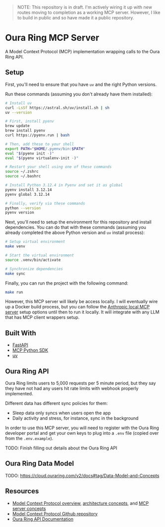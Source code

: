 > NOTE: This repository is in draft. I'm actively wiring it up with new routes moving to completion as a working MCP server. However, I like to build in public and so have made it a public repository.

# Oura Ring MCP Server

A Model Context Protocol (MCP) implementation wrapping calls to the Oura Ring API.

## Setup

First, you'll need to ensure that you have `uv` and the right Python versions.

Run these commands (assuming you don't already have them installed):

```sh
# Install uv
curl -LsSf https://astral.sh/uv/install.sh | sh
uv --version

# First, install pyenv
brew update
brew install pyenv
curl https://pyenv.run | bash

# Then, add these to your shell
export PATH="$HOME/.pyenv/bin:$PATH"
eval "$(pyenv init -)"
eval "$(pyenv virtualenv-init -)"

# Restart your shell using one of these commands
source ~/.zshrc
source ~/.bashrc

# Install Python 3.12.4 in Pyenv and set it as global
pyenv install 3.12.14
pyenv global 3.12.14

# Finally, verify via these commands
python --version
pyenv version
```

Next, you'll need to setup the environment for this repository and install dependencies. You can do that with these commands (assuming you already completed the above Python version and `uv` install process):

```sh
# Setup virtual environment
make venv

# Start the virtual environment
source .venv/bin/activate

# Synchronize dependencies
make sync
```

Finally, you can run the project with the following command:

```sh
make run
```

However, this MCP server will likely be access locally. I will eventually wire up a Docker build process, but you can follow the [Anthropic local MCP server](https://modelcontextprotocol.io/quickstart/user) setup options until then to run it locally. It will integrate with any LLM that has MCP client wrappers setup.

## Built With

- [FastAPI](https://fastapi.tiangolo.com/)
- [MCP Python SDK](https://github.com/modelcontextprotocol/python-sdk)
- [uv](https://github.com/astral-sh/uv)

## Oura Ring API

Oura Ring limits users to 5,000 requests per 5 minute period, but they say they have not had any users hit rate limits with webhook properly implemented.

Different data has different sync policies for them:
- Sleep data only syncs when users open the app
- Daily activity and stress, for instance, sync in the background

In order to use this MCP server, you will need to register with the Oura Ring developer portal and get your own keys to plug into a `.env` file (copied over from the `.env.example`).

TODO: Finish filling out details about the Oura Ring API

## Oura Ring Data Model

TODO: https://cloud.ouraring.com/v2/docs#tag/Data-Model-and-Concepts

## Resources

- [Model Context Protocol overview](https://modelcontextprotocol.io/docs/getting-started/intro), [architecture concepts](https://modelcontextprotocol.io/docs/learn/architecture), and [MCP server concepts](https://modelcontextprotocol.io/docs/learn/server-concepts)
- [Model Context Protocol Github repository](https://github.com/modelcontextprotocol)
- [Oura Ring API Documentation](https://cloud.ouraring.com/v2/docs)
